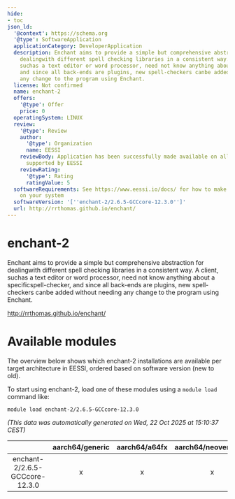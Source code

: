 ```yaml
---
hide:
- toc
json_ld:
  '@context': https://schema.org
  '@type': SoftwareApplication
  applicationCategory: DeveloperApplication
  description: Enchant aims to provide a simple but comprehensive abstraction for
    dealingwith different spell checking libraries in a consistent way. A client,
    suchas a text editor or word processor, need not know anything about a specificspell-checker,
    and since all back-ends are plugins, new spell-checkers canbe added without needing
    any change to the program using Enchant.
  license: Not confirmed
  name: enchant-2
  offers:
    '@type': Offer
    price: 0
  operatingSystem: LINUX
  review:
    '@type': Review
    author:
      '@type': Organization
      name: EESSI
    reviewBody: Application has been successfully made available on all architectures
      supported by EESSI
    reviewRating:
      '@type': Rating
      ratingValue: 5
  softwareRequirements: See https://www.eessi.io/docs/ for how to make EESSI available
    on your system
  softwareVersion: '[''enchant-2/2.6.5-GCCcore-12.3.0'']'
  url: http://rrthomas.github.io/enchant/
---
```


enchant-2
=========


Enchant aims to provide a simple but comprehensive abstraction for dealingwith different spell checking libraries in a consistent way. A client, suchas a text editor or word processor, need not know anything about a specificspell-checker, and since all back-ends are plugins, new spell-checkers canbe added without needing any change to the program using Enchant.

http://rrthomas.github.io/enchant/
# Available modules


The overview below shows which enchant-2 installations are available per target architecture in EESSI, ordered based on software version (new to old).

To start using enchant-2, load one of these modules using a `module load` command like:

```shell
module load enchant-2/2.6.5-GCCcore-12.3.0
```

*(This data was automatically generated on Wed, 22 Oct 2025 at 15:10:37 CEST)*

| |aarch64/generic|aarch64/a64fx|aarch64/neoverse_n1|aarch64/neoverse_v1|aarch64/nvidia/grace|x86_64/generic|x86_64/amd/zen2|x86_64/amd/zen3|x86_64/amd/zen4|x86_64/intel/cascadelake|x86_64/intel/haswell|x86_64/intel/icelake|x86_64/intel/sapphirerapids|x86_64/intel/skylake_avx512|
| :---: | :---: | :---: | :---: | :---: | :---: | :---: | :---: | :---: | :---: | :---: | :---: | :---: | :---: | :---: |
|enchant-2/2.6.5-GCCcore-12.3.0|x|x|x|x|x|x|x|x|x|x|x|x|x|x|
